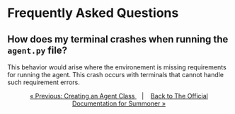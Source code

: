 # Frequently Asked Questions

## How does my terminal crashes when running the `agent.py` file?

This behavior would arise where the environement is missing requirements for running the agent. This crash occurs with terminals that cannot handle such requirement errors.



<p align="center">
  <a href="../development/contribution/agent_framework.md">&laquo; Previous: Creating an Agent Class </a> &nbsp;&nbsp;&nbsp;|&nbsp;&nbsp;&nbsp; <a href="../index.md">Back to The Official Documentation for Summoner &raquo;</a>
</p>